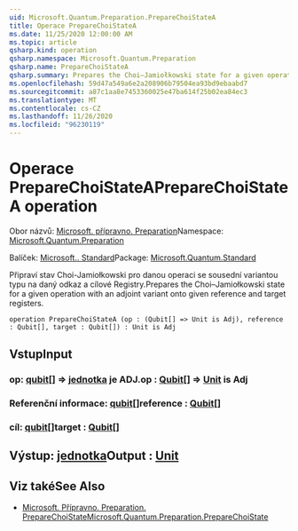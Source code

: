 ```yaml
---
uid: Microsoft.Quantum.Preparation.PrepareChoiStateA
title: Operace PrepareChoiStateA
ms.date: 11/25/2020 12:00:00 AM
ms.topic: article
qsharp.kind: operation
qsharp.namespace: Microsoft.Quantum.Preparation
qsharp.name: PrepareChoiStateA
qsharp.summary: Prepares the Choi–Jamiołkowski state for a given operation with an adjoint variant onto given reference and target registers.
ms.openlocfilehash: 59d47a549a6e2a208906b79504ea93bd9ebaabd7
ms.sourcegitcommit: a87c1aa8e7453360025e47ba614f25b02ea84ec3
ms.translationtype: MT
ms.contentlocale: cs-CZ
ms.lasthandoff: 11/26/2020
ms.locfileid: "96230119"
---
```

# <a name="preparechoistatea-operation"></a><span data-ttu-id="58839-102">Operace PrepareChoiStateA</span><span class="sxs-lookup"><span data-stu-id="58839-102">PrepareChoiStateA operation</span></span>

<span data-ttu-id="58839-103">Obor názvů: [Microsoft. přípravno. Preparation](xref:Microsoft.Quantum.Preparation)</span><span class="sxs-lookup"><span data-stu-id="58839-103">Namespace: [Microsoft.Quantum.Preparation](xref:Microsoft.Quantum.Preparation)</span></span>

<span data-ttu-id="58839-104">Balíček: [Microsoft.. Standard](https://nuget.org/packages/Microsoft.Quantum.Standard)</span><span class="sxs-lookup"><span data-stu-id="58839-104">Package: [Microsoft.Quantum.Standard](https://nuget.org/packages/Microsoft.Quantum.Standard)</span></span>


<span data-ttu-id="58839-105">Připraví stav Choi-Jamiołkowski pro danou operaci se sousední variantou typu na daný odkaz a cílové Registry.</span><span class="sxs-lookup"><span data-stu-id="58839-105">Prepares the Choi–Jamiołkowski state for a given operation with an adjoint variant onto given reference and target registers.</span></span>

```qsharp
operation PrepareChoiStateA (op : (Qubit[] => Unit is Adj), reference : Qubit[], target : Qubit[]) : Unit is Adj
```


## <a name="input"></a><span data-ttu-id="58839-106">Vstup</span><span class="sxs-lookup"><span data-stu-id="58839-106">Input</span></span>

### <a name="op--qubit--unit--is-adj"></a><span data-ttu-id="58839-107">op: [qubit](xref:microsoft.quantum.lang-ref.qubit)[] => [jednotka](xref:microsoft.quantum.lang-ref.unit)  je ADJ.</span><span class="sxs-lookup"><span data-stu-id="58839-107">op : [Qubit](xref:microsoft.quantum.lang-ref.qubit)[] => [Unit](xref:microsoft.quantum.lang-ref.unit)  is Adj</span></span>




### <a name="reference--qubit"></a><span data-ttu-id="58839-108">Referenční informace: [qubit](xref:microsoft.quantum.lang-ref.qubit)[]</span><span class="sxs-lookup"><span data-stu-id="58839-108">reference : [Qubit](xref:microsoft.quantum.lang-ref.qubit)[]</span></span>




### <a name="target--qubit"></a><span data-ttu-id="58839-109">cíl: [qubit](xref:microsoft.quantum.lang-ref.qubit)[]</span><span class="sxs-lookup"><span data-stu-id="58839-109">target : [Qubit](xref:microsoft.quantum.lang-ref.qubit)[]</span></span>





## <a name="output--unit"></a><span data-ttu-id="58839-110">Výstup: [jednotka](xref:microsoft.quantum.lang-ref.unit)</span><span class="sxs-lookup"><span data-stu-id="58839-110">Output : [Unit](xref:microsoft.quantum.lang-ref.unit)</span></span>



## <a name="see-also"></a><span data-ttu-id="58839-111">Viz také</span><span class="sxs-lookup"><span data-stu-id="58839-111">See Also</span></span>

- [<span data-ttu-id="58839-112">Microsoft. Přípravno. Preparation. PrepareChoiState</span><span class="sxs-lookup"><span data-stu-id="58839-112">Microsoft.Quantum.Preparation.PrepareChoiState</span></span>](xref:Microsoft.Quantum.Preparation.PrepareChoiState)